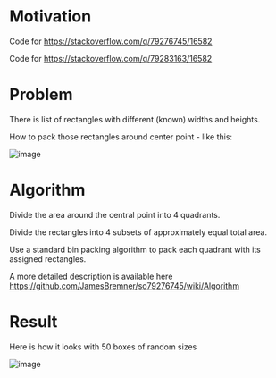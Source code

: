 # Motivation

Code for https://stackoverflow.com/q/79276745/16582

Code for https://stackoverflow.com/q/79283163/16582

# Problem

There is list of rectangles with different (known) widths and heights.

How to pack those rectangles around center point - like this:

![image](https://github.com/user-attachments/assets/3b1540d1-af9e-4201-b260-be5246ea5e75)

# Algorithm

Divide the area around the central point into 4 quadrants.

Divide the rectangles into 4 subsets of approximately equal total area.

Use a standard bin packing algorithm to pack each quadrant with its assigned rectangles.

A more detailed description is available here https://github.com/JamesBremner/so79276745/wiki/Algorithm

# Result

Here is how it looks with 50 boxes of random sizes

![image](https://github.com/user-attachments/assets/926e7808-bbc3-4b26-85f3-1f22ad02ff40)



